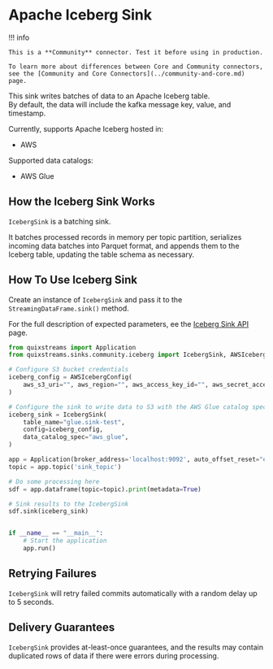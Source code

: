# Apache Iceberg Sink

!!! info

    This is a **Community** connector. Test it before using in production.

    To learn more about differences between Core and Community connectors, see the [Community and Core Connectors](../community-and-core.md) page.

This sink writes batches of data to an Apache Iceberg table.  
By default, the data will include the kafka message key, value, and timestamp.  

Currently, supports Apache Iceberg hosted in:

- AWS

Supported data catalogs:

- AWS Glue

## How the Iceberg Sink Works
`IcebergSink` is a batching sink.  

It batches processed records in memory per topic partition, serializes incoming data batches into Parquet format, and appends them to the Iceberg table, updating the table schema as necessary.

## How To Use Iceberg Sink

Create an instance of `IcebergSink` and pass 
it to the `StreamingDataFrame.sink()` method.

For the full description of expected parameters, ee the [Iceberg Sink API](../../api-reference/sinks.md#icebergsink) page.  

```python
from quixstreams import Application
from quixstreams.sinks.community.iceberg import IcebergSink, AWSIcebergConfig

# Configure S3 bucket credentials  
iceberg_config = AWSIcebergConfig(
    aws_s3_uri="", aws_region="", aws_access_key_id="", aws_secret_access_key=""
)

# Configure the sink to write data to S3 with the AWS Glue catalog spec 
iceberg_sink = IcebergSink(
    table_name="glue.sink-test",
    config=iceberg_config,
    data_catalog_spec="aws_glue",
)

app = Application(broker_address='localhost:9092', auto_offset_reset="earliest")
topic = app.topic('sink_topic')

# Do some processing here
sdf = app.dataframe(topic=topic).print(metadata=True)

# Sink results to the IcebergSink
sdf.sink(iceberg_sink)


if __name__ == "__main__":
    # Start the application
    app.run()
```

## Retrying Failures
`IcebergSink` will retry failed commits automatically with a random delay up to 5 seconds.

## Delivery Guarantees
`IcebergSink` provides at-least-once guarantees, and the results may contain duplicated rows of data if there were errors during processing.
